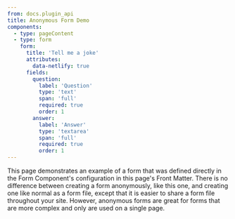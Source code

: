 ```yaml
---
from: docs.plugin_api
title: Anonymous Form Demo
components:
  - type: pageContent
  - type: form
    form: 
      title: 'Tell me a joke'
      attributes:
        data-netlify: true
      fields:
        question:
          label: 'Question'
          type: 'text'
          span: 'full'
          required: true
          order: 1
        answer:
          label: 'Answer'
          type: 'textarea'
          span: 'full'
          required: true
          order: 1
---
```


This page demonstrates an example of a form that was defined directly in the Form Component's configuration in this 
page's Front Matter. There is no difference between creating a form anonymously, like this one, and creating one like 
normal as a form file, except that it is easier to share a form file throughout your site. However, anonymous forms are
great for forms that are more complex and only are used on a single page.